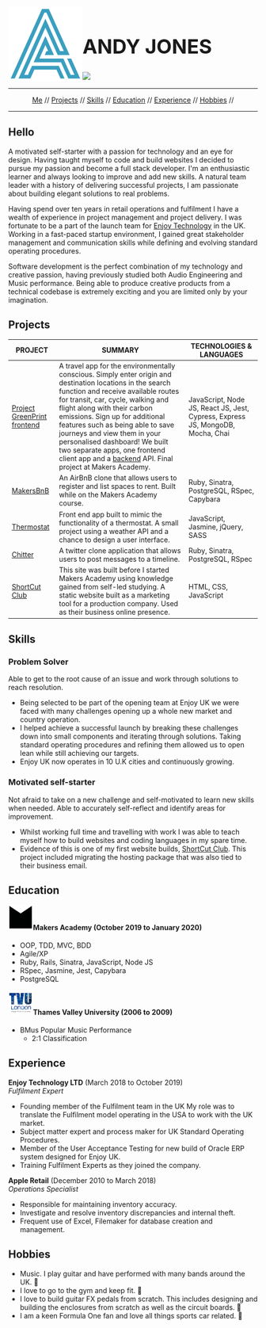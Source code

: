 <img src="_imgs/logo.png" height="150px"  align="left" />

<h1 style="font-size: 40px;" align="left">ANDY JONES</h1>

<a href="https://www.linkedin.com/in/andyjonesdev/" target="_blank" >![](https://img.shields.io/badge/LinkedIn-blue?logo=linkedin)</a>
<a href="https://sourcerer.io/jonesandy"><img src="https://img.shields.io/badge/JavaScript-145%20commits-yellow.svg" alt=""></a>
<a href="https://sourcerer.io/jonesandy"><img src="https://img.shields.io/badge/Ruby-329%20commits-red.svg" alt=""></a>
<a href="https://sourcerer.io/jonesandy"><img src="https://img.shields.io/badge/CSS-204%20commits-green.svg" alt=""></a>
<a href="https://sourcerer.io/jonesandy"><img src="https://img.shields.io/badge/HTML-171%20commits-blueviolet.svg" alt=""></a>
<a href="https://sourcerer.io/jonesandy"><img src="https://img.shields.io/badge/SQL-41%20commits-blue.svg" alt=""></a>

----

<div align="center">
  
[Me](#hello) // 
[Projects](#projects) // 
[Skills](#skills) // 
[Education](#education) //
[Experience](#experience) //
[Hobbies](#hobbies) // 
  
</div>

----

## Hello

A motivated self-starter with a passion for technology and an eye for design. Having taught myself to code and build websites I decided to pursue my passion and become a full stack developer. I'm an enthusiastic learner and always looking to improve and add new skills. A natural team leader with a history of delivering successful projects, I am passionate about building elegant solutions to real problems.

Having spend over ten years in retail operations and fulfilment I have a wealth of experience in project management and project delivery. I was fortunate to be a part of the launch team for [Enjoy Technology](https://www.enjoy.com/en-uk/) in the UK. Working in a fast-paced startup environment, I gained great stakeholder management and communication skills while defining and evolving standard operating procedures.

Software development is the perfect combination of my technology and creative passion, having previously studied both Audio Engineering and Music performance. Being able to produce creative products from a technical codebase is extremely exciting and you are limited only by your imagination.

## Projects

PROJECT | SUMMARY | TECHNOLOGIES & LANGUAGES|
------- | ------- | ------------ | 
[Project GreenPrint frontend](https://github.com/jonesandy/Project_Greenprint_Frontend) | A travel app for the environmentally conscious. Simply enter origin and destination locations in the search function and receive available routes for transit, car, cycle, walking and flight along with their carbon emissions. Sign up for additional features such as being able to save journeys and view them in your personalised dashboard! We built two separate apps, one frontend client app and a [backend](https://github.com/jonesandy/Project_Greenprint_Backend) API. Final project at Makers Academy. | JavaScript, Node JS, React JS, Jest, Cypress, Express JS, MongoDB, Mocha, Chai|
[MakersBnB](https://github.com/jonesandy/makersbnb) | An AirBnB clone that allows users to register and list spaces to rent. Built while on the Makers Academy course. | Ruby, Sinatra, PostgreSQL, RSpec, Capybara |
[Thermostat](https://github.com/jonesandy/thermostat) | Front end app built to mimic the functionality of a thermostat. A small project using a weather API and a chance to design a user interface. | JavaScript, Jasmine, jQuery, SASS |
[Chitter](https://github.com/jonesandy/chitter-challenge) | A twitter clone application that allows users to post messages to a timeline. | Ruby, Sinatra, PostgreSQL, RSpec |
[ShortCut Club](https://github.com/jonesandy/shortcutclub) | This site was built before I started Makers Academy using knowledge gained from self-led studying. A static website built as a marketing tool for a production company. Used as their business online presence. | HTML, CSS, JavaScript |

## Skills

### Problem Solver

Able to get to the root cause of an issue and work through solutions to reach resolution.

* Being selected to be part of the opening team at Enjoy UK we were faced with many challenges opening up a whole new market and country operation. 
* I helped achieve a successful launch by breaking these challenges down into small components and iterating through solutions. Taking standard operating procedures and refining them allowed us to open lean while still achieving our targets. 
* Enjoy UK now operates in 10 U.K cities and continuously growing.

### Motivated self-starter

Not afraid to take on a new challenge and self-motivated to learn new skills when needed. Able to accurately self-reflect and identify areas for improvement.

* Whilst working full time and travelling with work I was able to teach myself how to build websites and coding languages in my spare time.
* Evidence of this is one of my first website builds, [ShortCut Club](https://shortcutclub.co.uk/). This project included migrating the hosting package that was also tied to their business email. 


## Education
<img src="_imgs/makersacademylogo.png" height="50px" alt="" align="left">
<br />
         
#### Makers Academy (October 2019 to January 2020)

* OOP, TDD, MVC, BDD   
* Agile/XP
* Ruby, Rails, Sinatra, JavaScript, Node JS
* RSpec, Jasmine, Jest, Capybara
* PostgreSQL

<img src="_imgs/tvu.png" height="50px" alt="" align="left">
<br />

#### Thames Valley University (2006 to 2009)

* BMus Popular Music Performance
    * 2:1 Classification


## Experience

**Enjoy Technology LTD** (March 2018 to October 2019)    
*Fulfilment Expert*  

* Founding member of the Fulfilment team in the UK My role was to translate the Fulfilment model operating in the USA to work with the UK market.  
* Subject matter expert and process maker for UK Standard Operating Procedures.  
* Member of the User Acceptance Testing for new build of Oracle ERP system designed for Enjoy UK.
* Training Fulfilment Experts as they joined the company.

**Apple Retail** (December 2010 to March 2018)   
*Operations Specialist*  

* Responsible for maintaining inventory accuracy.
* Investigate and resolve inventory discrepancies and internal theft. 
* Frequent use of Excel, Filemaker for database creation and management.

## Hobbies

* Music. I play guitar and have performed with many bands around the UK. :guitar:
* I love to go to the gym and keep fit. :muscle:
* I love to build guitar FX pedals from scratch. This includes designing and building the enclosures from scratch as well as the circuit boards. :battery:
* I am a keen Formula One fan and love all things sports car related. :red_car:
